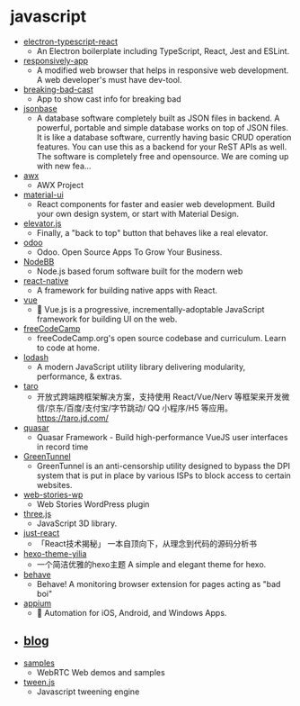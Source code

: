 # javascript
- [electron-typescript-react](https://github.com/diego3g/electron-typescript-react)
  - An Electron boilerplate including TypeScript, React, Jest and ESLint.
- [responsively-app](https://github.com/manojVivek/responsively-app)
  - A modified web browser that helps in responsive web development. A web developer's must have dev-tool.
- [breaking-bad-cast](https://github.com/bradtraversy/breaking-bad-cast)
  - App to show cast info for breaking bad
- [jsonbase](https://github.com/Devs-Garden/jsonbase)
  - A database software completely built as JSON files in backend. A powerful, portable and simple database works on top of JSON files. It is like a database software, currently having basic CRUD operation features. You can use this as a backend for your ReST APIs as well. The software is completely free and opensource. We are coming up with new fea…
- [awx](https://github.com/ansible/awx)
  - AWX Project
- [material-ui](https://github.com/mui-org/material-ui)
  - React components for faster and easier web development. Build your own design system, or start with Material Design.
- [elevator.js](https://github.com/tholman/elevator.js)
  - Finally, a "back to top" button that behaves like a real elevator.
- [odoo](https://github.com/odoo/odoo)
  - Odoo. Open Source Apps To Grow Your Business.
- [NodeBB](https://github.com/NodeBB/NodeBB)
  - Node.js based forum software built for the modern web
- [react-native](https://github.com/facebook/react-native)
  - A framework for building native apps with React.
- [vue](https://github.com/vuejs/vue)
  - 🖖 Vue.js is a progressive, incrementally-adoptable JavaScript framework for building UI on the web.
- [freeCodeCamp](https://github.com/freeCodeCamp/freeCodeCamp)
  - freeCodeCamp.org's open source codebase and curriculum. Learn to code at home.
- [lodash](https://github.com/lodash/lodash)
  - A modern JavaScript utility library delivering modularity, performance, & extras.
- [taro](https://github.com/NervJS/taro)
  - 开放式跨端跨框架解决方案，支持使用 React/Vue/Nerv 等框架来开发微信/京东/百度/支付宝/字节跳动/ QQ 小程序/H5 等应用。 https://taro.jd.com/
- [quasar](https://github.com/quasarframework/quasar)
  - Quasar Framework - Build high-performance VueJS user interfaces in record time
- [GreenTunnel](https://github.com/SadeghHayeri/GreenTunnel)
  - GreenTunnel is an anti-censorship utility designed to bypass the DPI system that is put in place by various ISPs to block access to certain websites.
- [web-stories-wp](https://github.com/google/web-stories-wp)
  - Web Stories WordPress plugin
- [three.js](https://github.com/mrdoob/three.js)
  - JavaScript 3D library.
- [just-react](https://github.com/BetaSu/just-react)
  - 「React技术揭秘」 一本自顶向下，从理念到代码的源码分析书
- [hexo-theme-yilia](https://github.com/litten/hexo-theme-yilia)
  - 一个简洁优雅的hexo主题 A simple and elegant theme for hexo.
- [behave](https://github.com/mindedsecurity/behave)
  - Behave! A monitoring browser extension for pages acting as "bad boi"
- [appium](https://github.com/appium/appium)
  - 📱 Automation for iOS, Android, and Windows Apps.
- [blog](https://github.com/tailwindcss/blog)
  - 
- [samples](https://github.com/webrtc/samples)
  - WebRTC Web demos and samples
- [tween.js](https://github.com/tweenjs/tween.js)
  - Javascript tweening engine
